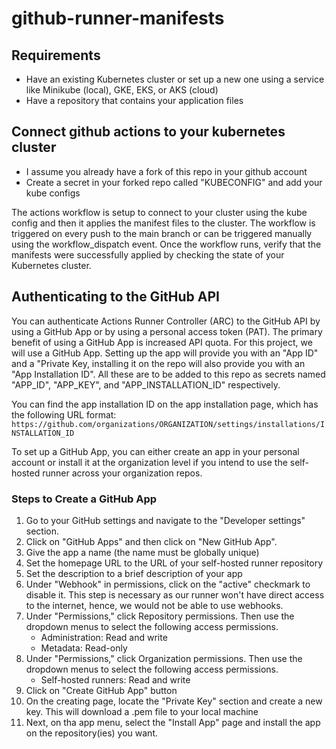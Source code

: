 # github-runner-manifests

## Requirements
- Have an existing Kubernetes cluster or set up a new one using a service like Minikube (local), GKE, EKS, or AKS (cloud)
- Have a repository that contains your application files

## Connect github actions to your kubernetes cluster
- I assume you already have a fork of this repo in your github account
- Create a secret in your forked repo called "KUBECONFIG" and add your kube configs

The actions workflow is setup to connect to your cluster using the kube config and then it applies the manifest files to the cluster. The workflow is triggered on every push to the main branch or can be triggered manually using the workflow_dispatch event. Once the workflow runs, verify that the manifests were successfully applied by checking the state of your Kubernetes cluster.

## Authenticating to the GitHub API
You can authenticate Actions Runner Controller (ARC) to the GitHub API by using a GitHub App or by using a personal access token (PAT). The primary benefit of using a GitHub App is increased API quota. For this project, we will use a GitHub App. Setting up the app will provide you with an "App ID" and a "Private Key, installing it on the repo will also provide you with an "App Installation ID". All these are to be added to this repo as secrets named "APP_ID", "APP_KEY", and "APP_INSTALLATION_ID" respectively.

You can find the app installation ID on the app installation page, which has the following URL format:
`https://github.com/organizations/ORGANIZATION/settings/installations/INSTALLATION_ID`

To set up a GitHub App, you can either create an app in your personal account or install it at the organization level if you intend to use the self-hosted runner across your organization repos.

### Steps to Create a GitHub App
1. Go to your GitHub settings and navigate to the "Developer settings" section.
2. Click on "GitHub Apps" and then click on "New GitHub App".
3. Give the app a name (the name must be globally unique)
4. Set the homepage URL to the URL of your self-hosted runner repository
5. Set the description to a brief description of your app
6. Under "Webhook" in permissions, click on the "active" checkmark to disable it. This step is necessary as our runner won't have direct access to the internet, hence, we would not be able to use webhooks.
7. Under "Permissions," click Repository permissions. Then use the dropdown menus to select the following access permissions.
    - Administration: Read and write
    - Metadata: Read-only
8. Under "Permissions," click Organization permissions. Then use the dropdown menus to select the following access permissions.
    - Self-hosted runners: Read and write
9. Click on "Create GitHub App" button
10. On the creating page, locate the "Private Key" section and create a new key. This will download a .pem file to your local machine
11. Next, on tha app menu, select the "Install App" page and install the app on the repository(ies) you want.

